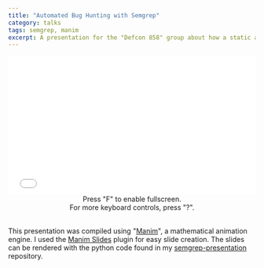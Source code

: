 ```yaml
---
title: "Automated Bug Hunting with Semgrep"
category: talks
tags: semgrep, manim
excerpt: A presentation for the "Defcon 858" group about how a static analysis tool called Semgrep can be leveraged to find different vulnerabilities in a variety of languages.
---
```


<div style="position:relative;padding-bottom:56.25%;">
    <!-- 56.25 comes from aspect ratio of 16:9, change this accordingly -->
    <iframe id="presentation_iframe"
        style="width:100%;height:100%;position:absolute;left:0px;top:0px;"
        frameborder="0"
        width="100%"
        height="100%"
        allowfullscreen
        allow="autoplay"
        src="/assets/files/semgrep/reactjs.html">
    </iframe>
</div>
<script>document.getElementById("presentation_iframe").focus();</script>
<center>Press "F" to enable fullscreen.</center>
<center>For more keyboard controls, press "?".</center>

<br>This presentation was compiled using "[Manim](https://www.manim.community/)", a mathematical animation engine. I used the [Manim Slides](https://manim-slides.eertmans.be/latest/index.html) plugin for easy slide creation. The slides can be rendered with the python code found in my [semgrep-presentation](https://github.com/emorchy/semgrep-presentation) repository.
